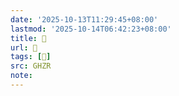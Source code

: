```yaml
---
date: '2025-10-13T11:29:45+08:00'
lastmod: '2025-10-14T06:42:23+08:00'
title: 󰢼
url: 󰢼
tags: [𣃍]
src: GHZR
note:
---
```

